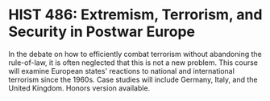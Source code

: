 # HIST 486: Extremism, Terrorism, and Security in Postwar Europe

In the debate on how to efficiently combat terrorism without abandoning the rule-of-law, it is often neglected that this is not a new problem. This course will examine European states' reactions to national and international terrorism since the 1960s. Case studies will include Germany, Italy, and the United Kingdom. Honors version available.